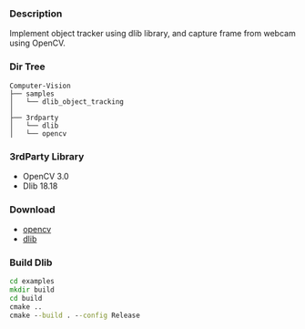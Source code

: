 ### **Description**
Implement object tracker using dlib library, and capture frame from webcam using OpenCV.

### **Dir Tree**
```
Computer-Vision
├── samples
│   └── dlib_object_tracking
│
├── 3rdparty
│	└── dlib
│	└── opencv
```

### **3rdParty Library**
* OpenCV 3.0
* Dlib 18.18

### **Download**
* [opencv](https://github.com/Itseez/opencv)
* [dlib](http://dlib.net/)

### **Build Dlib**
```bat
cd examples
mkdir build
cd build
cmake ..
cmake --build . --config Release
```